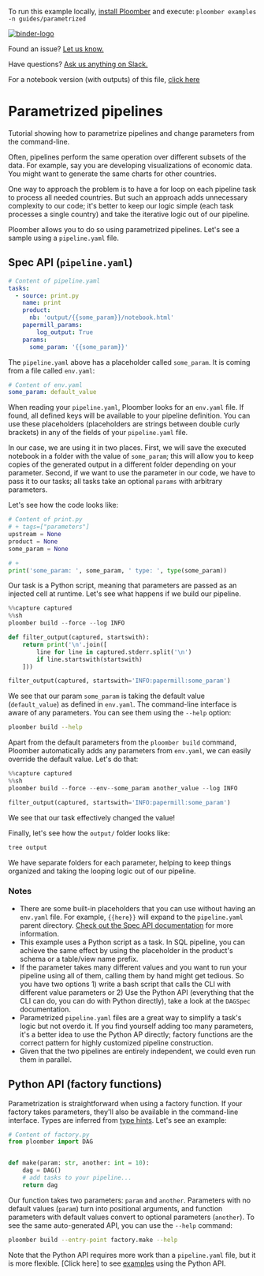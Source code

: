 <!-- start header -->
To run this example locally, [install Ploomber](https://docs.ploomber.io/en/latest/get-started/quick-start.html) and execute: `ploomber examples -n guides/parametrized`

[![binder-logo](https://raw.githubusercontent.com/ploomber/projects/master/_static/open-in-jupyterlab.svg)](https://binder.ploomber.io/v2/gh/ploomber/binder-env/main?urlpath=git-pull%3Frepo%3Dhttps%253A%252F%252Fgithub.com%252Fploomber%252Fprojects%26urlpath%3Dlab%252Ftree%252Fprojects%252Fguides/parametrized%252FREADME.ipynb%26branch%3Dmaster)

Found an issue? [Let us know.](https://github.com/ploomber/projects/issues/new?title=guides/parametrized%20issue)

Have questions? [Ask us anything on Slack.](https://ploomber.io/community/)

For a notebook version (with outputs) of this file, [click here](https://github.com/ploomber/projects/blob/master/guides/parametrized/README.ipynb)
<!-- end header -->



# Parametrized pipelines

<!-- start description -->
Tutorial showing how to parametrize pipelines and change parameters from the command-line.
<!-- end description -->

Often, pipelines perform the same operation over different subsets of the data. For example, say you are developing visualizations of economic data. You might want to generate the same charts for other countries. 

One way to approach the problem is to have a for loop on each pipeline task to process all needed countries. But such an approach adds unnecessary complexity to our code; it's better to keep our logic simple (each task processes a single country) and take the iterative logic out of our pipeline.

Ploomber allows you to do so using parametrized pipelines. Let's see a sample using a `pipeline.yaml` file.

## Spec API (``pipeline.yaml``)


<!-- #md -->
```yaml
# Content of pipeline.yaml
tasks:
  - source: print.py
    name: print
    product:
      nb: 'output/{{some_param}}/notebook.html'
    papermill_params:
        log_output: True
    params:
      some_param: '{{some_param}}'
```
<!-- #endmd -->

The `pipeline.yaml` above has a placeholder called `some_param`. It is coming from a file called `env.yaml`:

<!-- #md -->
```yaml
# Content of env.yaml
some_param: default_value
```
<!-- #endmd -->

When reading your `pipeline.yaml`, Ploomber looks for an `env.yaml` file. If found, all defined keys will be available to your pipeline definition. You can use these placeholders (placeholders are strings between double curly brackets) in any of the fields of your `pipeline.yaml` file.

In our case, we are using it in two places. First, we will save the executed notebook in a folder with the value of `some_param`; this will allow you to keep copies of the generated output in a different folder depending on your parameter. Second, if we want to use the parameter in our code, we have to pass it to our tasks; all tasks take an optional `params` with arbitrary parameters.

Let's see how the code looks like:

<!-- #md -->
```python
# Content of print.py
# + tags=["parameters"]
upstream = None
product = None
some_param = None

# +
print('some_param: ', some_param, ' type: ', type(some_param))

```
<!-- #endmd -->

Our task is a Python script, meaning that parameters are passed as an injected cell at runtime. Let's see what happens if we build our pipeline.

```python
%%capture captured
%%sh
ploomber build --force --log INFO
```

```python
def filter_output(captured, startswith):
    return print('\n'.join([
        line for line in captured.stderr.split('\n')
        if line.startswith(startswith)
    ]))

filter_output(captured, startswith='INFO:papermill:some_param')
```

We see that our param `some_param` is taking the default value (`default_value`) as defined in `env.yaml`. The command-line interface is aware of any parameters. You can see them using the `--help` option:

```sh
ploomber build --help
```

Apart from the default parameters from the `ploomber build` command, Ploomber automatically adds any parameters from `env.yaml`, we can easily override the default value. Let's do that:

```python
%%capture captured
%%sh
ploomber build --force --env--some_param another_value --log INFO
```

```python
filter_output(captured, startswith='INFO:papermill:some_param')
```

We see that our task effectively changed the value!

Finally, let's see how the `output/` folder looks like:

```sh
tree output
```

<!-- #region -->

We have separate folders for each parameter, helping to keep things organized and taking the looping logic out of our pipeline.


### Notes

* There are some built-in placeholders that you can use without having an `env.yaml` file. For example, `{{here}}` will expand to the `pipeline.yaml` parent directory. [Check out the Spec API documentation](https://docs.ploomber.io/en/latest/api/spec.html#default-placeholders) for more information.
* This example uses a Python script as a task. In SQL pipeline, you can achieve the same effect by using the placeholder in the product's schema or a table/view name prefix.
* If the parameter takes many different values and you want to run your pipeline using all of them, calling them by hand might get tedious. So you have two options 1) write a  bash script that calls the CLI with different value parameters or 2) Use the Python API (everything that the CLI can do, you can do with Python directly), take a look at the `DAGSpec` documentation.
* Parametrized `pipeline.yaml` files are a great way to simplify a task's logic but not overdo it. If you find yourself adding too many parameters, it's a better idea to use the Python AP directly; factory functions are the correct pattern for highly customized pipeline construction.
* Given that the two pipelines are entirely independent, we could even run them in parallel.


## Python API (factory functions)

Parametrization is straightforward when using a factory function. If your
factory takes parameters, they'll also be available in the command-line interface. Types are inferred from [type hints](https://docs.python.org/3/library/typing.html). Let's see an example:
<!-- #endregion -->

<!-- #md -->
```python
# Content of factory.py
from ploomber import DAG


def make(param: str, another: int = 10):
    dag = DAG()
    # add tasks to your pipeline...
    return dag

```
<!-- #endmd -->

Our function takes two parameters: `param` and `another`. Parameters with no default values (`param`) turn into positional arguments, and function parameters with default values convert
to optional parameters (`another`). To see the same auto-generated API, you can use the `--help` command:

```sh
ploomber build --entry-point factory.make --help
```

Note that the Python API requires more work than a `pipeline.yaml` file, but it is more flexible. [Click here] to see [examples](https://github.com/ploomber/projects/tree/master/python-api-examples) using the Python API.
